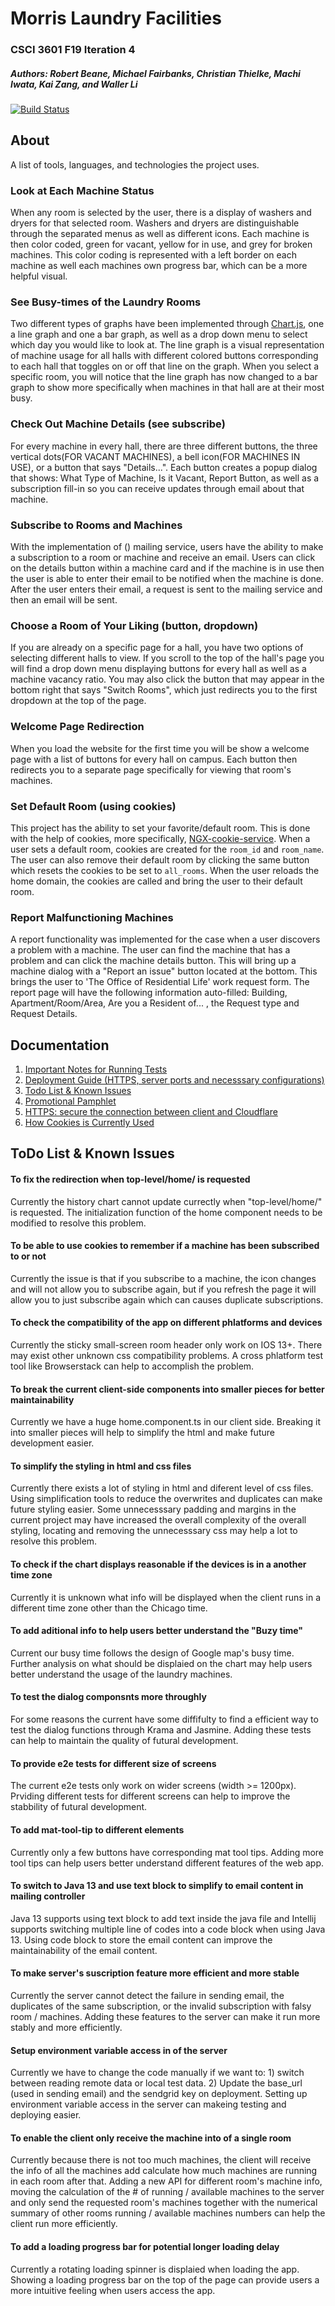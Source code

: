 # Morris Laundry Facilities
### CSCI 3601 F19 Iteration 4
##### Authors: Robert Beane, Michael Fairbanks, Christian Thielke, Machi Iwata, Kai Zang, and Waller Li

[![Build Status](https://travis-ci.org/UMM-CSci-3601-F19/iteration-4-rockin-reindeer.svg?branch=master)](https://travis-ci.org/UMM-CSci-3601-F19/iteration-4-rockin-reindeer)

## About

A list of tools, languages, and technologies the project uses.

### Look at Each Machine Status

When any room is selected by the user, there is a display of washers and dryers for that selected room. Washers and dryers are distinguishable through the separated menus as well as different icons. Each machine is then color coded, green for vacant, yellow for in use, and grey for broken machines. This color coding is represented with a left border on each machine as well each machines own progress bar, which can be
a more helpful visual.
 
### See Busy-times of the Laundry Rooms

Two different types of graphs have been implemented through [Chart.js][CHARTjs], one a line graph and one a bar graph, as well as a drop down menu to select which day you would like to look at. The line graph is a visual representation of machine usage for all halls with different colored buttons corresponding to each hall that toggles on or off that line on the graph. When you select a specific room, you will notice that the line graph has now changed to a bar graph to show more specifically when machines in that hall are at their most busy.

### Check Out Machine Details (see subscribe)

For every machine in every hall, there are three different buttons, the three vertical dots(FOR VACANT MACHINES), a bell icon(FOR MACHINES IN USE), or a button that says "Details...". Each button creates a popup dialog that shows: What Type of Machine, Is it Vacant, Report Button, as well as a subscription fill-in so you can receive updates through email about that machine.

### Subscribe to Rooms and Machines

With the implementation of () mailing service, users have the ability to make a subscription to a room or machine and receive an email. Users can click on the details button within a machine card and if the machine is in use then the user is able to enter their email to be notified when the machine is done. After the user enters their email, a request is sent to the mailing service and then an email will be sent.

### Choose a Room of Your Liking (button, dropdown)

If you are already on a specific page for a hall, you have two options of selecting different halls to view. If you scroll to the top of the hall's page you will find a drop down menu displaying buttons for every hall as well as a machine vacancy ratio. You may also click the button that may appear in the bottom right that says "Switch Rooms", which just redirects you to the first dropdown at the top of the page.

### Welcome Page Redirection

When you load the website for the first time you will be show a welcome page with a list of buttons for every hall on campus. Each button then redirects you to a separate page specifically for viewing that room's machines.

### Set Default Room (using cookies)

This project has the ability to set your favorite/default room. This is done with the help of cookies, more specifically, [NGX-cookie-service][NGXCookie]. When a user sets a default room, cookies are created for the ```room_id``` and ```room_name```. The user can also remove their default room by clicking the same button which resets the cookies to be set to ```all_rooms```. When the user reloads the home domain, the cookies are called and bring the user to their default room.

### Report Malfunctioning Machines

A report functionality was implemented for the case when a user discovers a problem with a machine. The user can find the machine that has a problem and can click the machine details button. This will bring up a machine dialog with a "Report an issue" button located at the bottom. This brings the user to 'The Office of Residential Life' work request form. The report page will have the following information auto-filled: Building, Apartment/Room/Area, Are you a Resident of... , the Request type and Request Details.

## Documentation

1. [Important Notes for Running Tests](https://github.com/UMM-CSci-3601-F19/iteration-4-rockin-reindeer/blob/master/Documentation/testInstruction.md)
2. [Deployment Guide (HTTPS, server ports and necesssary configurations)](https://github.com/UMM-CSci-3601-F19/iteration-4-rockin-reindeer/blob/master/Documentation/deployment.md)
3. [Todo List & Known Issues](https://github.com/UMM-CSci-3601-F19/iteration-4-rockin-reindeer/issues)
4. [Promotional Pamphlet](https://github.com/UMM-CSci-3601-F19/iteration-4-rockin-reindeer/blob/master/Documentation/softDesignBrochure.jpg)
5. [HTTPS: secure the connection between client and Cloudflare](https://github.com/UMM-CSci-3601-S19/iteration-4-endgame/blob/master/Documentation/HTTPS.md)
6. [How Cookies is Currently Used](https://github.com/UMM-CSci-3601-F19/iteration-4-rockin-reindeer/blob/master/Documentation/cookies.md)

## ToDo List & Known Issues

#### To fix the redirection when top-level/home/ is requested

Currently the history chart cannot update currectly when "top-level/home/" is requested. The initialization function of the home component needs to be modified to resolve this problem.

#### To be able to use cookies to remember if a machine has been subscribed to or not

Currently the issue is that if you subscribe to a machine, the icon changes and will not allow you to subscribe again, but if you refresh the page it will allow you to just subscribe again which can causes duplicate subscriptions.

#### To check the compatibility of the app on different phlatforms and devices

Currently the sticky small-screen room header only work on IOS 13+. There may exist other unknown css compatibility problems. A cross phlatform test tool like Browserstack can help to accomplish the problem.

#### To break the current client-side components into smaller pieces for better maintainability

Currently we have a huge home.component.ts in our client side. Breaking it into smaller pieces will help to simplify the html and make future development easier.

#### To simplify the styling in html and css files

Currently there exists a lot of styling in html and diferent level of css files. Using simplification tools to reduce the overwrites and duplicates can make future styling easier. Some unnecesssary padding and margins in the current project may have increased the overall complexity of the overall styling, locating and removing the unnecesssary css may help a lot to resolve this problem.

#### To check if the chart displays reasonable if the devices is in a another time zone

Currently it is unknown what info will be displayed when the client runs in a different time zone other than the Chicago time.

#### To add aditional info to help users better understand the "Buzy time"

Current our busy time follows the design of Google map's busy time. Further analysis on what should be displaied on the chart may help users better understand the usage of the laundry machines.

#### To test the dialog componsnts more throughly

For some reasons the current have some diffifulty to find a efficient way to test the dialog functions through Krama and Jasmine. Adding these tests can help to maintain the quality of futural development.

#### To provide e2e tests for different size of screens

The current e2e tests only work on wider screens (width >= 1200px). Prviding different tests for different screens can help to improve the stabbility of futural development.

#### To add mat-tool-tip to different elements

Currently only a few buttons have corresponding mat tool tips. Adding more tool tips can help users better understand different features of the web app.

#### To switch to Java 13 and use text block to simplify to email content in mailing controller

Java 13 supports using text block to add text inside the java file and Intellij supports switching multiple line of codes into a code block when using Java 13. Using code block to store the email content can improve the maintainability of the email content.

#### To make server's suscription feature more efficient and more stable

Currently the server cannot detect the failure in sending email, the duplicates of the same subscription, or the invalid subscription with falsy room / machines. Adding these features to the server can make it run more stably and more efficiently.

#### Setup environment variable access in of the server

Currently we have to change the code manually if we want to: 1) switch between reading remote data or local test data. 2) Update the base_url (used in sending email) and the sendgrid key on deployment. Setting up environment variable access in the server can makeing testing and deploying easier.

#### To enable the client only receive the machine into of a single room

Currently because there is not too much machines, the client will receive the info of all the machines add calculate how much machines are running in each room after that. Adding a new API for different room's machine info, moving the calculation of the # of running / available machines to the server and only send the requested room's machines together with the numerical summary of other rooms running / available machines numbers can help the client run more efficiently.

#### To add a loading progress bar for potential longer loading delay

Currently a rotating loading spinner is displaied when loading the app. Showing a loading progress bar on the top of the page can provide users a more intuitive feeling when users access the app.

[NGXCookie]: https://www.npmjs.com/package/ngx-cookie-service
[CHARTjs]: https://www.chartjs.org/
